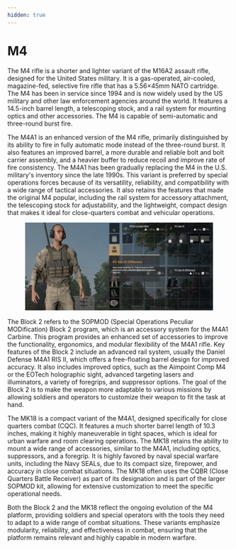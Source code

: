 ```yaml
---
hidden: true
---
```


# M4

The M4 rifle is a shorter and lighter variant of the M16A2 assault rifle, designed for the United States military. It is a gas-operated, air-cooled, magazine-fed, selective fire rifle that has a 5.56×45mm NATO cartridge. The M4 has been in service since 1994 and is now widely used by the US military and other law enforcement agencies around the world. It features a 14.5-inch barrel length, a telescoping stock, and a rail system for mounting optics and other accessories. The M4 is capable of semi-automatic and three-round burst fire.

The M4A1 is an enhanced version of the M4 rifle, primarily distinguished by its ability to fire in fully automatic mode instead of the three-round burst. It also features an improved barrel, a more durable and reliable bolt and bolt carrier assembly, and a heavier buffer to reduce recoil and improve rate of fire consistency. The M4A1 has been gradually replacing the M4 in the U.S. military's inventory since the late 1990s. This variant is preferred by special operations forces because of its versatility, reliability, and compatibility with a wide range of tactical accessories. It also retains the features that made the original M4 popular, including the rail system for accessory attachment, the telescoping stock for adjustability, and the lightweight, compact design that makes it ideal for close-quarters combat and vehicular operations.

<figure><img src="../../../../.gitbook/assets/image (2) (1).png" alt=""><figcaption></figcaption></figure>

The Block 2 refers to the SOPMOD (Special Operations Peculiar MODification) Block 2 program, which is an accessory system for the M4A1 Carbine. This program provides an enhanced set of accessories to improve the functionality, ergonomics, and modular flexibility of the M4A1 rifle. Key features of the Block 2 include an advanced rail system, usually the Daniel Defense M4A1 RIS II, which offers a free-floating barrel design for improved accuracy. It also includes improved optics, such as the Aimpoint Comp M4 or the EOTech holographic sight, advanced targeting lasers and illuminators, a variety of foregrips, and suppressor options. The goal of the Block 2 is to make the weapon more adaptable to various missions by allowing soldiers and operators to customize their weapon to fit the task at hand.

The MK18 is a compact variant of the M4A1, designed specifically for close quarters combat (CQC). It features a much shorter barrel length of 10.3 inches, making it highly maneuverable in tight spaces, which is ideal for urban warfare and room clearing operations. The MK18 retains the ability to mount a wide range of accessories, similar to the M4A1, including optics, suppressors, and a foregrip. It is highly favored by naval special warfare units, including the Navy SEALs, due to its compact size, firepower, and accuracy in close combat situations. The MK18 often uses the CQBR (Close Quarters Battle Receiver) as part of its designation and is part of the larger SOPMOD kit, allowing for extensive customization to meet the specific operational needs.

Both the Block 2 and the MK18 reflect the ongoing evolution of the M4 platform, providing soldiers and special operators with the tools they need to adapt to a wide range of combat situations. These variants emphasize modularity, reliability, and effectiveness in combat, ensuring that the platform remains relevant and highly capable in modern warfare.
